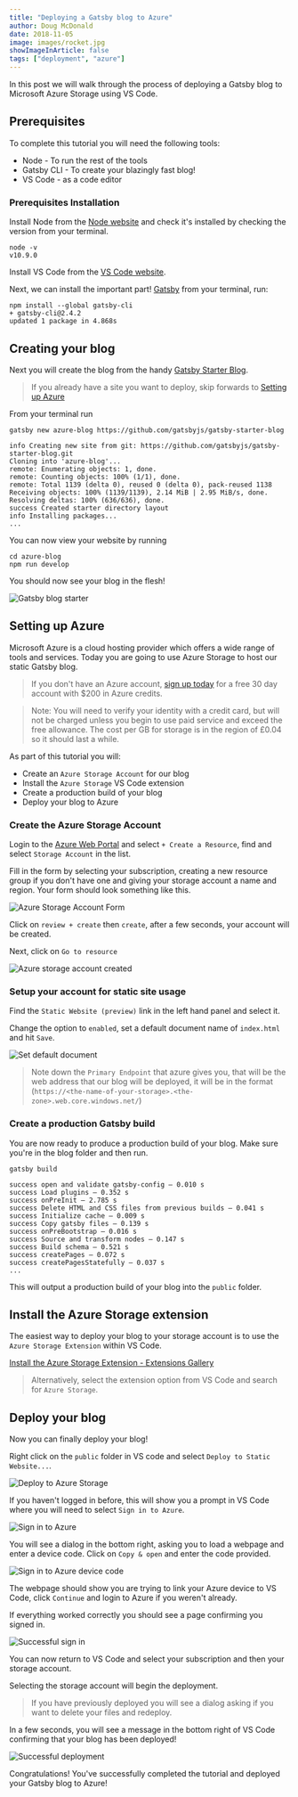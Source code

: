 ```yaml
---
title: "Deploying a Gatsby blog to Azure"
author: Doug McDonald
date: 2018-11-05
image: images/rocket.jpg
showImageInArticle: false
tags: ["deployment", "azure"]
---
```


In this post we will walk through the process of deploying a Gatsby blog to Microsoft Azure Storage using VS Code.

## Prerequisites

To complete this tutorial you will need the following tools:

- Node - To run the rest of the tools
- Gatsby CLI - To create your blazingly fast blog!
- VS Code - as a code editor

### Prerequisites Installation

Install Node from the [Node website](https://nodejs.org/en/) and check it's installed by checking the version from your terminal.

```shell
node -v
v10.9.0
```

Install VS Code from the [VS Code website](https://code.visualstudio.com/).

Next, we can install the important part! [Gatsby](https://gatsbyjs.org/) from your terminal, run:

```shell
npm install --global gatsby-cli
+ gatsby-cli@2.4.2
updated 1 package in 4.868s
```

## Creating your blog

Next you will create the blog from the handy [Gatsby Starter Blog](https://github.com/gatsbyjs/gatsby-starter-blog).

> If you already have a site you want to deploy, skip forwards to [Setting up Azure](#setting-up-azure)

From your terminal run

```shell
gatsby new azure-blog https://github.com/gatsbyjs/gatsby-starter-blog

info Creating new site from git: https://github.com/gatsbyjs/gatsby-starter-blog.git
Cloning into 'azure-blog'...
remote: Enumerating objects: 1, done.
remote: Counting objects: 100% (1/1), done.
remote: Total 1139 (delta 0), reused 0 (delta 0), pack-reused 1138
Receiving objects: 100% (1139/1139), 2.14 MiB | 2.95 MiB/s, done.
Resolving deltas: 100% (636/636), done.
success Created starter directory layout
info Installing packages...
...
```

You can now view your website by running

```shell
cd azure-blog
npm run develop
```

You should now see your blog in the flesh!

![Gatsby blog starter](blogstarter.png)

## Setting up Azure

Microsoft Azure is a cloud hosting provider which offers a wide range of tools and services. Today you are going to use Azure Storage to host our static Gatsby blog.

> If you don't have an Azure account, [sign up today](https://azure.microsoft.com/en-us/free/) for a free 30 day account with \$200 in Azure credits.

> Note: You will need to verify your identity with a credit card, but will not be charged unless you begin to use paid service and exceed the free allowance. The cost per GB for storage is in the region of £0.04 so it should last a while.

As part of this tutorial you will:

- Create an `Azure Storage Account` for our blog
- Install the `Azure Storage` VS Code extension
- Create a production build of your blog
- Deploy your blog to Azure

### Create the Azure Storage Account

Login to the [Azure Web Portal](https://azure.microsoft.com/en-gb/features/azure-portal/) and select `+ Create a Resource`, find and select `Storage Account` in the list.

Fill in the form by selecting your subscription, creating a new resource group if you don't have one and giving your storage account a name and region. Your form should look something like this.

![Azure Storage Account Form](createstorageaccount.png)

Click on `review + create` then `create`, after a few seconds, your account will be created.

Next, click on `Go to resource`

![Azure storage account created](createstorageaccountcomplete.png)

### Setup your account for static site usage

Find the `Static Website (preview)` link in the left hand panel and select it.

Change the option to `enabled`, set a default document name of `index.html` and hit `Save`.

![Set default document](setdefaultdocument.png)

> Note down the `Primary Endpoint` that azure gives you, that will be the web address that our blog will be deployed, it will be in the format (`https://<the-name-of-your-storage>.<the-zone>.web.core.windows.net/`)

### Create a production Gatsby build

You are now ready to produce a production build of your blog. Make sure you're in the blog folder and then run.

```shell
gatsby build

success open and validate gatsby-config — 0.010 s
success Load plugins — 0.352 s
success onPreInit — 2.785 s
success Delete HTML and CSS files from previous builds — 0.041 s
success Initialize cache — 0.009 s
success Copy gatsby files — 0.139 s
success onPreBootstrap — 0.016 s
success Source and transform nodes — 0.147 s
success Build schema — 0.521 s
success createPages — 0.072 s
success createPagesStatefully — 0.037 s
...
```

This will output a production build of your blog into the `public` folder.

## Install the Azure Storage extension

The easiest way to deploy your blog to your storage account is to use the `Azure Storage Extension` within VS Code.

[Install the Azure Storage Extension - Extensions Gallery](https://marketplace.visualstudio.com/items?itemName=ms-azuretools.vscode-azurestorage)

> Alternatively, select the extension option from VS Code and search for `Azure Storage`.

## Deploy your blog

Now you can finally deploy your blog!

Right click on the `public` folder in VS code and select `Deploy to Static Website...`.

![Deploy to Azure Storage](deploytostorage.png)

If you haven't logged in before, this will show you a prompt in VS Code where you will need to select `Sign in to Azure`.

![Sign in to Azure](signintoazure.png)

You will see a dialog in the bottom right, asking you to load a webpage and enter a device code. Click on `Copy & open` and enter the code provided.

![Sign in to Azure device code](signintoazurecode.png)

The webpage should show you are trying to link your Azure device to VS Code, click `Continue` and login to Azure if you weren't already.

If everything worked correctly you should see a page confirming you signed in.

![Successful sign in](successfullysignedin.png)

You can now return to VS Code and select your subscription and then your storage account.

Selecting the storage account will begin the deployment.

> If you have previously deployed you will see a dialog asking if you want to delete your files and redeploy.

In a few seconds, you will see a message in the bottom right of VS Code confirming that your blog has been deployed!

![Successful deployment](deploymentcomplete.png)

Congratulations! You've successfully completed the tutorial and deployed your Gatsby blog to Azure!
